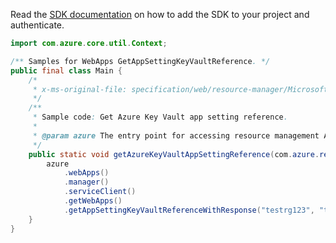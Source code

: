 Read the [SDK documentation](https://github.com/Azure/azure-sdk-for-java/blob/azure-resourcemanager_2.11.0/sdk/resourcemanager/azure-resourcemanager/README.md) on how to add the SDK to your project and authenticate.

```java
import com.azure.core.util.Context;

/** Samples for WebApps GetAppSettingKeyVaultReference. */
public final class Main {
    /*
     * x-ms-original-file: specification/web/resource-manager/Microsoft.Web/stable/2021-03-01/examples/GetKeyVaultReferencesForAppSetting.json
     */
    /**
     * Sample code: Get Azure Key Vault app setting reference.
     *
     * @param azure The entry point for accessing resource management APIs in Azure.
     */
    public static void getAzureKeyVaultAppSettingReference(com.azure.resourcemanager.AzureResourceManager azure) {
        azure
            .webApps()
            .manager()
            .serviceClient()
            .getWebApps()
            .getAppSettingKeyVaultReferenceWithResponse("testrg123", "testc6282", "setting", Context.NONE);
    }
}
```

